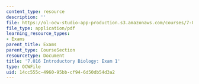 ```yaml
---
content_type: resource
description: ''
file: https://ol-ocw-studio-app-production.s3.amazonaws.com/courses/7-016-introductory-biology-fall-2018/14cc555c496095bbcf946d50db54d3a2_MIT7_016F18exam1.pdf
file_type: application/pdf
learning_resource_types:
- Exams
parent_title: Exams
parent_type: CourseSection
resourcetype: Document
title: '7.016 Introductory Biology: Exam 1'
type: OCWFile
uid: 14cc555c-4960-95bb-cf94-6d50db54d3a2
---
```

